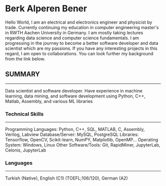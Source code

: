 # Berk Alperen Bener

Hello World, I am an electrical and electronics engineer and physicist by trade. Currently continuing my education in computer engineering master's in RWTH Aachen University in Germany. I am mostly taking lectures regarding data science and computer science fundamentals. I am progressing in the journey to become a better software developer and data scientist which are my passions. If you have any interesting projects in this regard, I am open to collaborations. You can look further my background from the link below.

<a href="https://www.linkedin.com/in/berk-alperen-bener-62689b247/">
  
</a>


## SUMMARY
------------
Data scientist and software developer. Have experience in machine learning, data mining, and software development using Python, C++, Matlab, Assembly, and various ML libraries


### Technical Skills
-------
Programming Languages: Python, C++, SQL, MATLAB, C, Assembly, Verilog, Labview
Database/Server: MySQL, PostgreSQL
Libraries: Tensorflow, OpenCV, Scikit-learn, NumPY, Matplotlib, OpenMP...
Operating System: Windows, Linux
Other Software/Tools: Git, RapidMiner, JupyterLab, Celonis, JupyterLab

### Languages
-------
Turkish (Native), English (C1) (TOEFL;106/120), German (A2)
